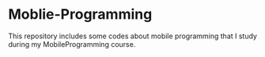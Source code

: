 # Moblie-Programming
This repository includes some codes about mobile programming that I study during my MobileProgramming course.
